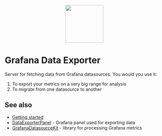 <p align="center">
  <img width="auto" align="middle" height="120px" src="https://user-images.githubusercontent.com/22073083/47374103-d42f4780-d6f5-11e8-85d3-287855707512.png">
</p>

# Grafana Data Exporter

Server for fetching data from Grafana datasources. You would you use it:
1) To export your metrics on a very big range for analysis
2) To migrate from one datasource to another

## See also

* [Getting started](https://github.com/CorpGlory/grafana-data-exporter/wiki)
* [DataExporterPanel](https://github.com/CorpGlory/grafana-data-exporter-panel) - Grafana panel used for exporting data
* [GrafanaDatasourceKit](https://github.com/CorpGlory/grafana-datasource-kit) - library for processing Grafana metrics
